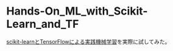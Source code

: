 # Hands-On_ML_with_Scikit-Learn_and_TF

[scikit-learnとTensorFlowによる実践機械学習](https://www.amazon.co.jp/scikit-learn%E3%81%A8TensorFlow%E3%81%AB%E3%82%88%E3%82%8B%E5%AE%9F%E8%B7%B5%E6%A9%9F%E6%A2%B0%E5%AD%A6%E7%BF%92-Aur%C3%A9lien-G%C3%A9ron/dp/4873118344/ref=sr_1_1?ie=UTF8&qid=1548743907&sr=8-1&keywords=%E5%AE%9F%E8%B7%B5%E6%A9%9F%E6%A2%B0%E5%AD%A6%E7%BF%92)を実際に試してみた。
